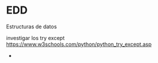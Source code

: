 # EDD
Estructuras de datos

investigar los try except
https://www.w3schools.com/python/python_try_except.asp


*
